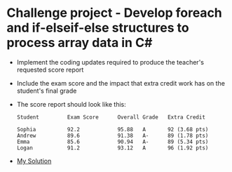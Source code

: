 # Challenge project - Develop foreach and if-elseif-else structures to process array data in C#
- Implement the coding updates required to produce the teacher's requested score report
- Include the exam score and the impact that extra credit work has on the student's final grade
- The score report should look like this:
    ```
    Student         Exam Score      Overall Grade   Extra Credit

    Sophia          92.2            95.88   A       92 (3.68 pts)
    Andrew          89.6            91.38   A-      89 (1.78 pts)
    Emma            85.6            90.94   A-      89 (5.34 pts)
    Logan           91.2            93.12   A       96 (1.92 pts)
    ```

- [My Solution](./solutions/score_report/Program.cs)